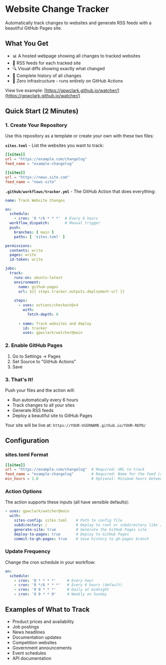 # Website Change Tracker

Automatically track changes to websites and generate RSS feeds with a beautiful GitHub Pages site.

## What You Get

- 📊 A hosted webpage showing all changes to tracked websites
- 📰 RSS feeds for each tracked site
- 🔍 Visual diffs showing exactly what changed
- 📅 Complete history of all changes
- 🚀 Zero infrastructure - runs entirely on GitHub Actions

View live example: [https://gpwclark.github.io/watcher/](https://gpwclark.github.io/watcher/)

## Quick Start (2 Minutes)

### 1. Create Your Repository

Use this repository as a template or create your own with these two files:

**`sites.toml`** - List the websites you want to track:
```toml
[[sites]]
url = "https://example.com/changelog"
feed_name = "example-changelog"

[[sites]]
url = "https://news.site.com"
feed_name = "news-site"
```

**`.github/workflows/tracker.yml`** - The GitHub Action that does everything:
```yaml
name: Track Website Changes

on:
  schedule:
    - cron: '0 */6 * * *'  # Every 6 hours
  workflow_dispatch:       # Manual trigger
  push:
    branches: [ main ]
    paths: [ 'sites.toml' ]

permissions:
  contents: write
  pages: write
  id-token: write

jobs:
  track:
    runs-on: ubuntu-latest
    environment:
      name: github-pages
      url: ${{ steps.tracker.outputs.deployment-url }}
    
    steps:
      - uses: actions/checkout@v4
        with:
          fetch-depth: 0
      
      - name: Track websites and deploy
        id: tracker
        uses: gpwclark/watcher@main
```

### 2. Enable GitHub Pages

1. Go to Settings → Pages
2. Set Source to "GitHub Actions"
3. Save

### 3. That's It!

Push your files and the action will:
- Run automatically every 6 hours
- Track changes to all your sites
- Generate RSS feeds
- Deploy a beautiful site to GitHub Pages

Your site will be live at: `https://YOUR-USERNAME.github.io/YOUR-REPO/`

## Configuration

### sites.toml Format

```toml
[[sites]]
url = "https://example.com/changelog"  # Required: URL to track
feed_name = "example-changelog"        # Required: Name for the feed (alphanumeric + hyphens)
min_hours = 1.0                        # Optional: Minimum hours between checks (default: no limit)
```

### Action Options

The action supports these inputs (all have sensible defaults):

```yaml
- uses: gpwclark/watcher@main
  with:
    sites-config: sites.toml    # Path to config file
    subdirectory: /             # Deploy to root or subdirectory like /tracker
    generate-site: true         # Generate the GitHub Pages site
    deploy-to-pages: true       # Deploy to GitHub Pages
    commit-to-gh-pages: true    # Save history to gh-pages branch
```

### Update Frequency

Change the cron schedule in your workflow:
```yaml
on:
  schedule:
    - cron: '0 * * * *'     # Every hour
    - cron: '0 */6 * * *'   # Every 6 hours (default)
    - cron: '0 0 * * *'     # Daily at midnight
    - cron: '0 0 * * 0'     # Weekly on Sunday
```
## Examples of What to Track

- Product prices and availability
- Job postings
- News headlines
- Documentation updates
- Competition websites
- Government announcements
- Event schedules
- API documentation
